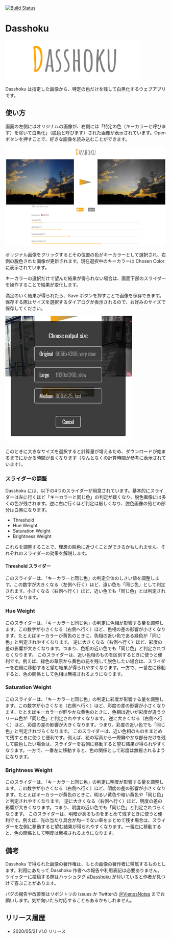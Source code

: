 [![Build Status](https://travis-ci.com/VienosNotes/Dasshoku.svg?branch=master)](https://travis-ci.com/VienosNotes/Dasshoku)

# Dasshoku

![dasshoku_logo](docs/img/dasshoku_logo.png)

Dasshoku は指定した画像から、特定の色だけを残して白黒化するウェブアプリです。


## 使い方

画面の左側にはオリジナルの画像が、右側には「特定の色（キーカラーと呼びます）を除いて白黒化」（脱色と呼びます）された画像が表示されています。Open ボタンを押すことで、好きな画像を読み込むことができます。

![dasshoku_main](docs/img/main_screen.png)

オリジナル画像をクリックするとその位置の色がキーカラーとして選択され、右側の脱色された画像が更新されます。現在選択中のキーカラーは Chosen Color に表示されています。

キーカラーの選択だけで望んだ結果が得られない場合は、画面下部のスライダーを操作することで結果が変化します。

満足のいく結果が得られたら、Save ボタンを押すことで画像を保存できます。保存する際はサイズを選択するダイアログが表示されるので、お好みのサイズで保存してください。

![size_chooser](docs/img/choose_size.png)

このときに大きなサイズを選択すると計算量が増えるため、ダウンロードが始まるまでにかかる時間が長くなります（なんとなくの計算時間が参考に表示されています）。

### スライダーの調整

Dasshoku には、以下の4つのスライダーが用意されています。基本的にスライダーは左に行くほど「キーカラーと同じ色」の判定が緩くなり、脱色画像には多くの色が残されます。逆に右に行くほど判定は厳しくなり、脱色画像の殆どの部分は白黒になります。

* Threshold
* Hue Weight
* Saturation Weight
* Brightness Weight

これらを調整することで、理想の脱色に近づくことができるかもしれません。それぞれのスライダーの効果を解説します。

#### Threshold スライダー

このスライダーは、「キーカラーと同じ色」の判定全体のしきい値を調整します。この数字が大きくなる（左側へ行く）ほど、遠い色も「同じ色」として判定されます。小さくなる（右側へ行く）ほど、近い色でも「同じ色」とは判定されづらくなります。

### Hue Weight

このスライダーは、「キーカラーと同じ色」の判定に色相が影響する量を調整します。この数字が小さくなる（右側へ行く）ほど、色相の差の影響が小さくなります。たとえばキーカラーが黄色のときに、色相の近い色である緑色が「同じ色」と判定されやすくなります。
逆に大きくなる（右側へ行く）ほど、彩度の差の影響が大きくなります。つまり、色相の近い色でも「同じ色」と判定されづらくなります。
このスライダーは、近い色相のものを区別するときに使うと便利です。例えば、緑色の草原から黄色の花を残して脱色したい場合は、スライダーを右側に移動すると望む結果が得られやすくなります。一方で、一番左に移動すると、色の関係として色相は無視されるようになります。

### Saturation Weight

このスライダーは、「キーカラーと同じ色」の判定に彩度が影響する量を調整します。この数字が小さくなる（右側へ行く）ほど、彩度の差の影響が小さくなります。たとえばキーカラーが鮮やかな黄色のときに、色相は近いが彩度が違うクリーム色が「同じ色」と判定されやすくなります。
逆に大きくなる（右側へ行く）ほど、彩度の差の影響が大きくなります。つまり、彩度の近い色でも「同じ色」と判定されづらくなります。
このスライダーは、近い色相のものをまとめて残すときに使うと便利です。例えば、花の写真から一際鮮やかな部分だけを残して脱色したい場合は、スライダーを右側に移動すると望む結果が得られやすくなります。一方で、一番左に移動すると、色の関係として彩度は無視されるようになります。

### Brightness Weight

このスライダーは、「キーカラーと同じ色」の判定に明度が影響する量を調整します。この数字が小さくなる（右側へ行く）ほど、明度の差の影響が小さくなります。たとえばキーカラーが黄色のときに、明るい黄色や暗い黄色や「同じ色」と判定されやすくなります。
逆に大きくなる（右側へ行く）ほど、明度の差の影響が大きくなります。つまり、明度の近い色でも「同じ色」と判定されづらくなります。
このスライダーは、明暗があるものをまとめて残すときに使うと便利です。例えば、光の当たり具合が均一でない車をまとめて残す場合は、スライダーを左側に移動すると望む結果が得られやすくなります。一番左に移動すると、色の関係として明度は無視されるようになります。

## 備考

Dasshoku で得られた画像の著作権は、もとの画像の著作者に帰属するものとします。利用にあたって Dasshoku 作者への報告や利用表記は必要ありません。ツイッターに投稿する際はハッシュタグ [#Dasshoku](https://twitter.com/search?q=%23Dasshoku) が付いていると作者が見つけて喜ぶことがあります。

バグの報告や改善案はリポジトリの Issues か Twitterの [＠VienosNotes](https://twitter.com/VienosNotes) までお願いします。気が向いたら対応することもあるかもしれません。

## リリース履歴

* 2020/05/21 v1.0 リリース